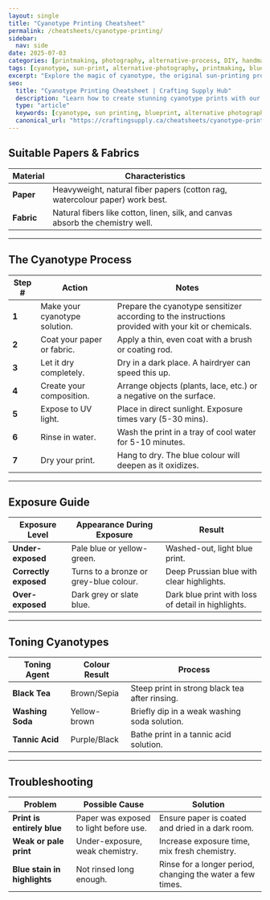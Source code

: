 ```yaml
---
layout: single
title: "Cyanotype Printing Cheatsheet"
permalink: /cheatsheets/cyanotype-printing/
sidebar:
  nav: side
date: 2025-07-03
categories: [printmaking, photography, alternative-process, DIY, handmade, cheatsheet]
tags: [cyanotype, sun-print, alternative-photography, printmaking, blueprint, cheatsheet]
excerpt: "Explore the magic of cyanotype, the original sun-printing process. This cheatsheet covers the chemistry, paper preparation, and exposure techniques to create beautiful Prussian blue prints."
seo:
  title: "Cyanotype Printing Cheatsheet | Crafting Supply Hub"
  description: "Learn how to create stunning cyanotype prints with our easy-to-follow cheatsheet. Perfect for artists, photographers, and crafters."
  type: "article"
  keywords: [cyanotype, sun printing, blueprint, alternative photography process]
  canonical_url: "https://craftingsupply.ca/cheatsheets/cyanotype-printing/"
---
```


## Suitable Papers & Fabrics

| Material      | Characteristics                               |
|---------------|-----------------------------------------------|
| **Paper**     | Heavyweight, natural fiber papers (cotton rag, watercolour paper) work best. |
| **Fabric**    | Natural fibers like cotton, linen, silk, and canvas absorb the chemistry well. |

---

## The Cyanotype Process

| Step # | Action                                       | Notes                                                    |
|--------|----------------------------------------------|----------------------------------------------------------|
| **1**  | Make your cyanotype solution.                | Prepare the cyanotype sensitizer according to the instructions provided with your kit or chemicals. |
| **2**  | Coat your paper or fabric.                   | Apply a thin, even coat with a brush or coating rod.     |
| **3**  | Let it dry completely.                       | Dry in a dark place. A hairdryer can speed this up.      |
| **4**  | Create your composition.                     | Arrange objects (plants, lace, etc.) or a negative on the surface. |
| **5**  | Expose to UV light.                          | Place in direct sunlight. Exposure times vary (5-30 mins). |
| **6**  | Rinse in water.                              | Wash the print in a tray of cool water for 5-10 minutes. |
| **7**  | Dry your print.                              | Hang to dry. The blue colour will deepen as it oxidizes.  |

---

## Exposure Guide

| Exposure Level  | Appearance During Exposure                  | Result                                      |
|-----------------|---------------------------------------------|---------------------------------------------|
| **Under-exposed**| Pale blue or yellow-green.                  | Washed-out, light blue print.               |
| **Correctly exposed**| Turns to a bronze or grey-blue colour.       | Deep Prussian blue with clear highlights.   |
| **Over-exposed**| Dark grey or slate blue.                    | Dark blue print with loss of detail in highlights. |

---

## Toning Cyanotypes

| Toning Agent | Colour Result      | Process                                               |
|--------------|-------------------|-------------------------------------------------------|
| **Black Tea**| Brown/Sepia       | Steep print in strong black tea after rinsing.        |
| **Washing Soda**| Yellow-brown      | Briefly dip in a weak washing soda solution.          |
| **Tannic Acid**| Purple/Black      | Bathe print in a tannic acid solution.                |

---

## Troubleshooting

| Problem               | Possible Cause                               | Solution                                                  |
|-----------------------|----------------------------------------------|-----------------------------------------------------------|
| **Print is entirely blue**| Paper was exposed to light before use.       | Ensure paper is coated and dried in a dark room.          |
| **Weak or pale print**| Under-exposure, weak chemistry.              | Increase exposure time, mix fresh chemistry.              |
| **Blue stain in highlights**| Not rinsed long enough.                      | Rinse for a longer period, changing the water a few times. |
